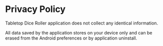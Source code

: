 # Privacy Policy

Tabletop Dice Roller application does not collect any identical information.

All data saved by the application stores on your device only and can be erased from the Android preferences or by application uninstall.
